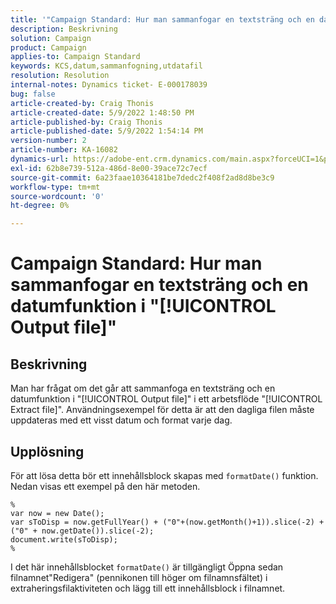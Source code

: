 ```yaml
---
title: '"Campaign Standard: Hur man sammanfogar en textsträng och en datumfunktion i "[!UICONTROL Output file]"'
description: Beskrivning
solution: Campaign
product: Campaign
applies-to: Campaign Standard
keywords: KCS,datum,sammanfogning,utdatafil
resolution: Resolution
internal-notes: Dynamics ticket- E-000178039
bug: false
article-created-by: Craig Thonis
article-created-date: 5/9/2022 1:48:50 PM
article-published-by: Craig Thonis
article-published-date: 5/9/2022 1:54:14 PM
version-number: 2
article-number: KA-16082
dynamics-url: https://adobe-ent.crm.dynamics.com/main.aspx?forceUCI=1&pagetype=entityrecord&etn=knowledgearticle&id=abd60abc-9ecf-ec11-a7b5-00224809c196
exl-id: 62b8e739-512a-486d-8e00-39ace72c7ecf
source-git-commit: 6a23faae10364181be7dedc2f408f2ad8d8be3c9
workflow-type: tm+mt
source-wordcount: '0'
ht-degree: 0%

---
```


# Campaign Standard: Hur man sammanfogar en textsträng och en datumfunktion i &quot;[!UICONTROL Output file]&quot;

## Beskrivning


Man har frågat om det går att sammanfoga en textsträng och en datumfunktion i &quot;[!UICONTROL Output file]&quot; i ett arbetsflöde &quot;[!UICONTROL Extract file]&quot;. Användningsexempel för detta är att den dagliga filen måste uppdateras med ett visst datum och format varje dag.


## Upplösning


För att lösa detta bör ett innehållsblock skapas med `formatDate()` funktion. Nedan visas ett exempel på den här metoden.

```
%
var now = new Date();
var sToDisp = now.getFullYear() + ("0"+(now.getMonth()+1)).slice(-2) + ("0" + now.getDate()).slice(-2);
document.write(sToDisp);
%
```

I det här innehållsblocket `formatDate()` är tillgängligt Öppna sedan filnamnet&quot;Redigera&quot; (pennikonen till höger om filnamnsfältet) i extraheringsfilaktiviteten och lägg till ett innehållsblock i filnamnet.
